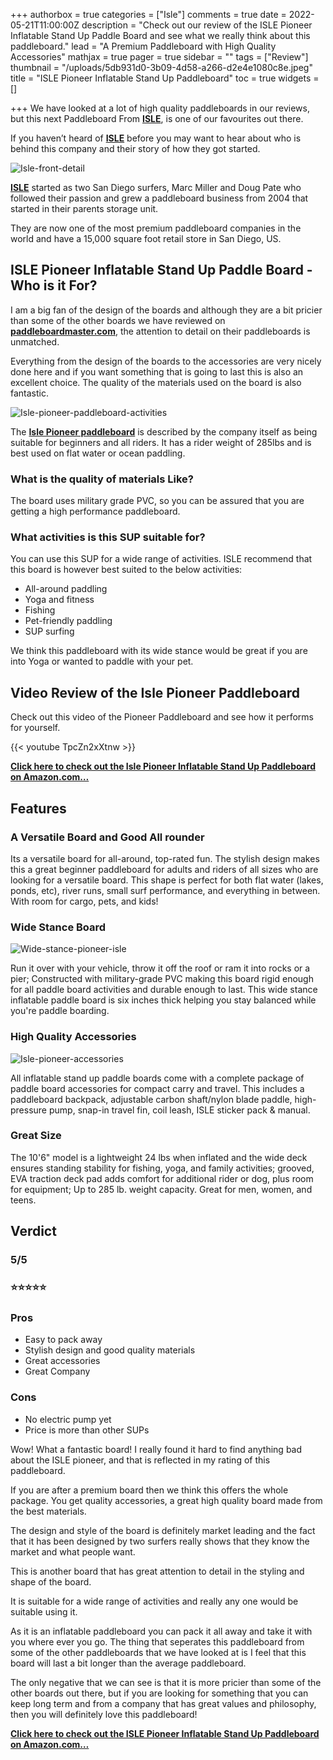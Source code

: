 +++
authorbox = true
categories = ["Isle"]
comments = true
date = 2022-05-21T11:00:00Z
description = "Check out our review of the ISLE Pioneer Inflatable Stand Up Paddle Board and see what we really think about this paddleboard."
lead = "A Premium Paddleboard with High Quality Accessories"
mathjax = true
pager = true
sidebar = ""
tags = ["Review"]
thumbnail = "/uploads/5db931d0-3b09-4d58-a266-d2e4e1080c8e.jpeg"
title = "ISLE Pioneer Inflatable Stand Up Paddleboard"
toc = true
widgets = []

+++
We have looked at a lot of high quality paddleboards in our reviews, but this next Paddleboard From [**ISLE**](/categories/isle/), is one of our favourites out there.

If you haven’t heard of [**ISLE**](/categories/isle/) before you may want to hear about who is behind this company and their story of how they got started.

![Isle-front-detail](/uploads/49fccb7e-ffec-4720-a149-18b7d119f927.jpeg "Isle-front-detail")

[**ISLE**](/categories/isle/) started as two San Diego surfers, Marc Miller and Doug Pate who followed their passion and grew a paddleboard business from 2004 that started in their parents storage unit.

They are now one of the most premium paddleboard companies in the world and have a 15,000 square foot retail store in San Diego, US.

## ISLE Pioneer Inflatable Stand Up Paddle Board - Who is it For?

I am a big fan of the design of the boards and although they are a bit pricier than some of the other boards we have reviewed on [**paddleboardmaster.com**](/), the attention to detail on their paddleboards is unmatched.

Everything from the design of the boards to the accessories are very nicely done here and if you want something that is going to last this is also an excellent choice.  The quality of the materials used on the board is also fantastic.

![Isle-pioneer-paddleboard-activities](/uploads/fa9f78ea-8fc8-4e8a-9ff0-f8a5bb080bc3.jpeg "Isle-pioneer-paddleboard-activities")

The [**Isle Pioneer paddleboard**](https://www.amazon.com/dp/B0887Z4JP8?pd_rd_i=B0887Z4JP8&pd_rd_w=DWZoE&pf_rd_p=33c4e3fc-b90b-44ce-8b60-9caf530f918e&pd_rd_wg=YHYpC&pf_rd_r=M9V4PHTY7ZG7D6624EPV&pd_rd_r=2db332ff-b5cb-48d5-8588-9650d673266d&s=sports-and-fitness&smid=A1JEZ1O7F81YDT&spLa=ZW5jcnlwdGVkUXVhbGlmaWVyPUFJSkhLRFpGMFY5WFomZW5jcnlwdGVkSWQ9QTAxNTc2NDIxNlJWTk5PSDZYUUcwJmVuY3J5cHRlZEFkSWQ9QTAzMzcwODU2STVBTTJKSENMSjMmd2lkZ2V0TmFtZT1zcF9kZXRhaWxfdGhlbWF0aWMmYWN0aW9uPWNsaWNrUmVkaXJlY3QmZG9Ob3RMb2dDbGljaz10cnVl&th=1&psc=1&linkCode=ll1&tag=paddleboardmaster-20&linkId=ecfb279bc8fc0739e5c1ce81a3f93aea&language=en_US&ref_=as_li_ss_tl) is described by the company itself as being suitable for beginners and all riders.  It has a rider weight of 285lbs and is best used on flat water or ocean paddling.

### What is the quality of materials Like?

The board uses military grade PVC, so you can be assured that you are getting a high performance paddleboard.

### What activities is this SUP suitable for?

You can use this SUP for a wide range of activities.  ISLE recommend that this board is however best suited to the below activities:

* All-around paddling
* Yoga and fitness
* Fishing
* Pet-friendly paddling
* SUP surfing

We think this paddleboard with its wide stance would be great if you are into Yoga or wanted to paddle with your pet.

## Video Review of the Isle Pioneer Paddleboard

Check out this video of the Pioneer Paddleboard and see how it performs for yourself.

{{< youtube TpcZn2xXtnw >}}

[**Click here to check out the Isle Pioneer Inflatable Stand Up Paddleboard on Amazon.com…**](https://www.amazon.com/dp/B0887Z4JP8?pd_rd_i=B0887Z4JP8&pd_rd_w=DWZoE&pf_rd_p=33c4e3fc-b90b-44ce-8b60-9caf530f918e&pd_rd_wg=YHYpC&pf_rd_r=M9V4PHTY7ZG7D6624EPV&pd_rd_r=2db332ff-b5cb-48d5-8588-9650d673266d&s=sports-and-fitness&smid=A1JEZ1O7F81YDT&spLa=ZW5jcnlwdGVkUXVhbGlmaWVyPUFJSkhLRFpGMFY5WFomZW5jcnlwdGVkSWQ9QTAxNTc2NDIxNlJWTk5PSDZYUUcwJmVuY3J5cHRlZEFkSWQ9QTAzMzcwODU2STVBTTJKSENMSjMmd2lkZ2V0TmFtZT1zcF9kZXRhaWxfdGhlbWF0aWMmYWN0aW9uPWNsaWNrUmVkaXJlY3QmZG9Ob3RMb2dDbGljaz10cnVl&th=1&psc=1&linkCode=ll1&tag=paddleboardmaster-20&linkId=ecfb279bc8fc0739e5c1ce81a3f93aea&language=en_US&ref_=as_li_ss_tl)

## Features

### A Versatile Board and Good All rounder

Its a versatile board for all-around, top-rated fun. The stylish design makes this a great beginner paddleboard for adults and riders of all sizes who are looking for a versatile board. This shape is perfect for both flat water (lakes, ponds, etc), river runs, small surf performance, and everything in between. With room for cargo, pets, and kids!

### Wide Stance Board

![Wide-stance-pioneer-isle](/uploads/c7ccc15f-d234-45cc-a572-cecb706f5418.jpeg "Wide-stance-pioneer-isle")

Run it over with your vehicle, throw it off the roof or ram it into rocks or a pier; Constructed with military-grade PVC making this board rigid enough for all paddle board activities and durable enough to last. This wide stance inflatable paddle board is six inches thick helping you stay balanced while you're paddle boarding.

### High Quality Accessories

![Isle-pioneer-accessories](/uploads/b080e34c-cbfc-4206-8fc4-591dbaaa835f.jpeg "Isle-pioneer-accessories")

All inflatable stand up paddle boards come with a complete package of paddle board accessories for compact carry and travel. This includes a paddleboard backpack, adjustable carbon shaft/nylon blade paddle, high-pressure pump, snap-in travel fin, coil leash, ISLE sticker pack & manual.

### Great Size

The 10'6" model is a lightweight 24 lbs when inflated and the wide deck ensures standing stability for fishing, yoga, and family activities; grooved, EVA traction deck pad adds comfort for additional rider or dog, plus room for equipment; Up to 285 lb. weight capacity. Great for men, women, and teens.

## Verdict

### 5/5

### ⭐⭐⭐⭐⭐

### Pros

* Easy to pack away
* Stylish design and good quality materials
* Great accessories
* Great Company

### Cons

* No electric pump yet
* Price is more than other SUPs

Wow! What a fantastic board! I really found it hard to find anything bad about the ISLE pioneer, and that is reflected in my rating of this paddleboard.

If you are after a premium board then we think this offers the whole package.  You get quality accessories, a great high quality board made from the best materials.

The design and style of the board is definitely market leading and the fact that it has been designed by two surfers really shows that they know the market and what people want.

This is another board that has great attention to detail in the styling and shape of the board.

It is suitable for a wide range of activities and really any one would be suitable using it.

As it is an inflatable paddleboard you can pack it all away and take it with you where ever you go.  The thing that seperates this paddleboard from some of the other paddleboards that we have looked at is I feel that this board will last a bit longer than the average paddleboard.

The only negative that we can see is that it is more pricier than some of the other boards out there, but if you are looking for something that you can keep long term and from a company that has great values and philosophy, then you will definitely love this paddleboard!

[**Click here to check out the ISLE Pioneer Inflatable Stand Up Paddleboard on Amazon.com…**](https://www.amazon.com/dp/B0887Z4JP8?pd_rd_i=B0887Z4JP8&pd_rd_w=DWZoE&pf_rd_p=33c4e3fc-b90b-44ce-8b60-9caf530f918e&pd_rd_wg=YHYpC&pf_rd_r=M9V4PHTY7ZG7D6624EPV&pd_rd_r=2db332ff-b5cb-48d5-8588-9650d673266d&s=sports-and-fitness&smid=A1JEZ1O7F81YDT&spLa=ZW5jcnlwdGVkUXVhbGlmaWVyPUFJSkhLRFpGMFY5WFomZW5jcnlwdGVkSWQ9QTAxNTc2NDIxNlJWTk5PSDZYUUcwJmVuY3J5cHRlZEFkSWQ9QTAzMzcwODU2STVBTTJKSENMSjMmd2lkZ2V0TmFtZT1zcF9kZXRhaWxfdGhlbWF0aWMmYWN0aW9uPWNsaWNrUmVkaXJlY3QmZG9Ob3RMb2dDbGljaz10cnVl&th=1&psc=1&linkCode=ll1&tag=paddleboardmaster-20&linkId=ecfb279bc8fc0739e5c1ce81a3f93aea&language=en_US&ref_=as_li_ss_tl)